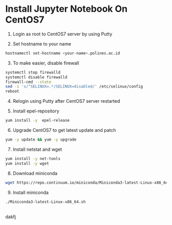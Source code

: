 # Install Jupyter Notebook On CentOS7

1. Login as root to CentOS7 server by using Putty

2. Set hostname to your name <br>
```bash
hostnamectl set-hostname <your-name>.polines.ac.id
```

3. To make easier, disable firewall
```bash
systemctl stop firewalld
systemctl disable firewalld
firewall-cmd --state
sed -i 's/^SELINUX=.*/SELINUX=disabled/' /etc/selinux/config
reboot
```

4. Relogin using Putty after CentOS7 server restarted

5. Install epel-repository
```bash
yum install -y  epel-release
```

6. Upgrade CentOS7 to get latest update and patch
```bash
yum -y update && yum -y upgrade
```

7. Install netstat and wget
```bash
yum install -y net-tools
yum install -y wget
```

8. Download miniconda
```bash
wget https://repo.continuum.io/miniconda/Miniconda3-latest-Linux-x86_64.sh
```

9. Install miniconda <br>
```bash
./Miniconda3-latest-Linux-x86_64.sh
```
<br>
dakfj
